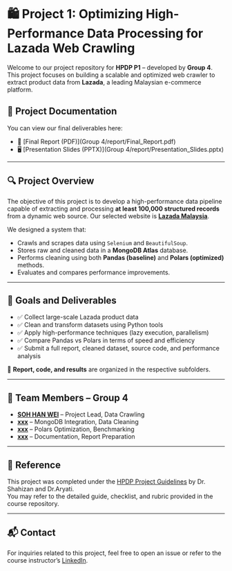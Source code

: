 # 🛍️ Project 1: Optimizing High-Performance Data Processing for Lazada Web Crawling

Welcome to our project repository for **HPDP P1** – developed by **Group 4**. This project focuses on building a scalable and optimized web crawler to extract product data from **Lazada**, a leading Malaysian e-commerce platform.

## 📄 Project Documentation

You can view our final deliverables here:

- 📘 [Final Report (PDF)](Group 4/report/Final_Report.pdf)
- 🖥️ [Presentation Slides (PPTX)](Group 4/report/Presentation_Slides.pptx)

---

## 🔍 Project Overview

The objective of this project is to develop a high-performance data pipeline capable of extracting and processing **at least 100,000 structured records** from a dynamic web source. Our selected website is **[Lazada Malaysia](https://www.lazada.com.my)**.

We designed a system that:
- Crawls and scrapes data using `Selenium` and `BeautifulSoup`.
- Stores raw and cleaned data in a **MongoDB Atlas** database.
- Performs cleaning using both **Pandas (baseline)** and **Polars (optimized)** methods.
- Evaluates and compares performance improvements.

---

## 🎯 Goals and Deliverables

- ✅ Collect large-scale Lazada product data
- ✅ Clean and transform datasets using Python tools
- ✅ Apply high-performance techniques (lazy execution, parallelism)
- ✅ Compare Pandas vs Polars in terms of speed and efficiency
- ✅ Submit a full report, cleaned dataset, source code, and performance analysis

📄 **Report, code, and results** are organized in the respective subfolders.

---

## 👥 Team Members – Group 4

- **[SOH HAN WEI](https://github.com/wei2030)** – Project Lead, Data Crawling
- **[xxx](https://)** – MongoDB Integration, Data Cleaning
- **[xxx](https://)** – Polars Optimization, Benchmarking
- **[xxx](https://)** – Documentation, Report Preparation

---

## 📎 Reference

This project was completed under the [HPDP Project Guidelines](https://github.com/drshahizan/HPDP/tree/main/2425/project) by Dr. Shahizan and Dr.Aryati.  
You may refer to the detailed guide, checklist, and rubric provided in the course repository.

---

## 📬 Contact

For inquiries related to this project, feel free to open an issue or refer to the course instructor’s [LinkedIn](https://www.linkedin.com/in/drshahizan/).

